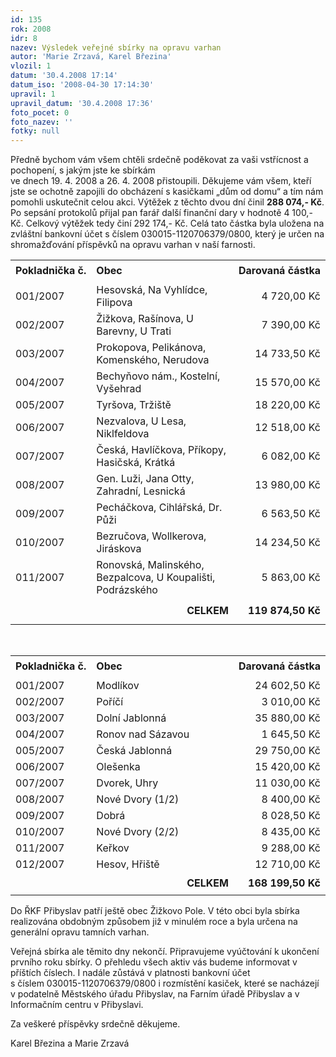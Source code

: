 ```yaml
---
id: 135
rok: 2008
idr: 8
nazev: Výsledek veřejné sbírky na opravu varhan
autor: 'Marie Zrzavá, Karel Březina'
vlozil: 1
datum: '30.4.2008 17:14'
datum_iso: '2008-04-30 17:14:30'
upravil: 1
upravil_datum: '30.4.2008 17:36'
foto_pocet: 0
foto_nazev: ''
fotky: null
---
```

<!-- Generated by XStandard version 2.0.0.0 on 2008-04-30T17:36:28 -->

<p>Předně bychom vám všem chtěli srdečně poděkovat za vaši vstřícnost a pochopení, s jakým jste ke sbírkám <br />ve dnech 19. 4. 2008 a 26. 4. 2008 přistoupili. Děkujeme vám všem, kteří jste se ochotně zapojili do obcházení s kasičkami „dům od domu“ a tím nám pomohli uskutečnit celou akci. Výtěžek z těchto dvou dní činil <strong>288 074,- Kč</strong>. Po sepsání protokolů přijal pan farář další finanční dary v hodnotě 4 100,- Kč. Celkový výtěžek tedy činí 292 174,- Kč. Celá tato částka byla uložena na zvláštní bankovní účet s číslem 030015-1120706379/0800, který je určen na shromažďování příspěvků na opravu varhan v naší farnosti.</p>
<table border="0" cellpadding="0" cellspacing="0" id="sb1" style="border-collapse: collapse;" width="550">
	<colgroup>
		<col />
		<col style="width: 329pt;" />
		<col />
	</colgroup>
	<tbody>
		<tr height="35" style="height: 26.25pt;">
			<td class="xl69" height="35" style="height: 26.25pt;"><strong>Pokladnička č.</strong></td>
			<td class="xl69" style="border-left: medium none;"><strong>Obec</strong></td>
			<td class="xl70" style="border-left: medium none;"><strong>Darovaná částka</strong></td>
		</tr>
		<tr height="25" style="height: 18.75pt;">
			<td class="xl72" height="25" style="border-top: medium none; height: 18.75pt;">001/2007</td>
			<td class="xl73" style="border-top: medium none; border-left: medium none;">Hesovská, Na Vyhlídce, Filipova</td>
			<td align="right" class="xl74" style="border-top: medium none; border-left: medium none;">4 720,00 Kč</td>
		</tr>
		<tr height="25" style="height: 18.75pt;">
			<td class="xl72" height="25" style="border-top: medium none; height: 18.75pt;">002/2007</td>
			<td class="xl73" style="border-top: medium none; border-left: medium none;">Žižkova, Rašínova, U Barevny, U Trati</td>
			<td align="right" class="xl74" style="border-top: medium none; border-left: medium none;">7 390,00 Kč</td>
		</tr>
		<tr height="25" style="height: 18.75pt;">
			<td class="xl72" height="25" style="border-top: medium none; height: 18.75pt;">003/2007</td>
			<td class="xl73" style="border-top: medium none; border-left: medium none;">Prokopova, Pelikánova, Komenského, Nerudova</td>
			<td align="right" class="xl74" style="border-top: medium none; border-left: medium none;">14 733,50 Kč</td>
		</tr>
		<tr height="25" style="height: 18.75pt;">
			<td class="xl72" height="25" style="border-top: medium none; height: 18.75pt;">004/2007</td>
			<td class="xl73" style="border-top: medium none; border-left: medium none;">Bechyňovo nám., Kostelní, Vyšehrad</td>
			<td align="right" class="xl74" style="border-top: medium none; border-left: medium none;">15 570,00 Kč</td>
		</tr>
		<tr height="25" style="height: 18.75pt;">
			<td class="xl72" height="25" style="border-top: medium none; height: 18.75pt;">005/2007</td>
			<td class="xl73" style="border-top: medium none; border-left: medium none;">Tyršova, Tržiště</td>
			<td align="right" class="xl74" style="border-top: medium none; border-left: medium none;">18 220,00 Kč</td>
		</tr>
		<tr height="25" style="height: 18.75pt;">
			<td class="xl72" height="25" style="border-top: medium none; height: 18.75pt;">006/2007</td>
			<td class="xl73" style="border-top: medium none; border-left: medium none;">Nezvalova, U Lesa, Niklfeldova</td>
			<td align="right" class="xl74" style="border-top: medium none; border-left: medium none;">12 518,00 Kč</td>
		</tr>
		<tr height="25" style="height: 18.75pt;">
			<td class="xl72" height="25" style="border-top: medium none; height: 18.75pt;">007/2007</td>
			<td class="xl73" style="border-top: medium none; border-left: medium none;">Česká, Havlíčkova, Příkopy, Hasičská, Krátká</td>
			<td align="right" class="xl74" style="border-top: medium none; border-left: medium none;">6 082,00 Kč</td>
		</tr>
		<tr height="25" style="height: 18.75pt;">
			<td class="xl72" height="25" style="border-top: medium none; height: 18.75pt;">008/2007</td>
			<td class="xl73" style="border-top: medium none; border-left: medium none;">Gen. Luži, Jana Otty, Zahradní, Lesnická</td>
			<td align="right" class="xl74" style="border-top: medium none; border-left: medium none;">13 980,00 Kč</td>
		</tr>
		<tr height="25" style="height: 18.75pt;">
			<td class="xl72" height="25" style="border-top: medium none; height: 18.75pt;">009/2007</td>
			<td class="xl73" style="border-top: medium none; border-left: medium none;">Pecháčkova, Cihlářská, Dr. Půži</td>
			<td align="right" class="xl74" style="border-top: medium none; border-left: medium none;">6 563,50 Kč</td>
		</tr>
		<tr height="25" style="height: 18.75pt;">
			<td class="xl72" height="25" style="border-top: medium none; height: 18.75pt;">010/2007</td>
			<td class="xl73" style="border-top: medium none; border-left: medium none;">Bezručova, Wollkerova, Jiráskova</td>
			<td align="right" class="xl74" style="border-top: medium none; border-left: medium none;">14 234,50 Kč</td>
		</tr>
		<tr height="25" style="height: 18.75pt;">
			<td class="xl76" height="25" style="border-top: medium none; height: 18.75pt;">011/2007</td>
			<td class="xl77" style="border-top: medium none; border-left: medium none;">Ronovská, Malinského, Bezpalcova, U Koupališti, Podrázského</td>
			<td align="right" class="xl78" style="border-top: medium none; border-left: medium none;">5 863,00 Kč</td>
		</tr>
		<tr height="42" style="height: 31.5pt;">
			<td class="xl79" height="42" style="height: 31.5pt;"> </td>
			<td align="right" class="xl80"><strong>CELKEM</strong></td>
			<td align="right" class="xl81"><strong>119 874,50 Kč</strong></td>
		</tr>
	</tbody>
</table>
<p><br /></p>
<table border="0" cellpadding="0" cellspacing="0" id="sb2" style="border-collapse: collapse;" width="550">
	<colgroup>
		<col />
		<col style="width: 329pt;" />
		<col />
	</colgroup>
	<tbody>
		<tr height="35" style="height: 26.25pt;">
			<td class="xl69" height="35" style="height: 26.25pt;"><strong>Pokladnička č.</strong></td>
			<td class="xl69" style="border-left: medium none;"><strong>Obec</strong></td>
			<td class="xl70" style="border-left: medium none;"><strong>Darovaná částka</strong></td>
		</tr>
		<tr height="25" style="height: 18.75pt;">
			<td class="xl71" height="25" style="border-top: medium none; height: 18.75pt;">001/2007</td>
			<td class="xl72" style="border-top: medium none; border-left: medium none;">Modlíkov</td>
			<td align="right" class="xl80" style="border-top: medium none; border-left: medium none;">24 602,50 Kč</td>
		</tr>
		<tr height="25" style="height: 18.75pt;">
			<td class="xl71" height="25" style="border-top: medium none; height: 18.75pt;">002/2007</td>
			<td class="xl72" style="border-top: medium none; border-left: medium none;">Poříčí</td>
			<td align="right" class="xl81" style="border-top: medium none; border-left: medium none;">3 010,00 Kč</td>
		</tr>
		<tr height="25" style="height: 18.75pt;">
			<td class="xl71" height="25" style="border-top: medium none; height: 18.75pt;">003/2007</td>
			<td class="xl72" style="border-top: medium none; border-left: medium none;">Dolní Jablonná</td>
			<td align="right" class="xl81" style="border-top: medium none; border-left: medium none;">35 880,00 Kč</td>
		</tr>
		<tr height="25" style="height: 18.75pt;">
			<td class="xl71" height="25" style="border-top: medium none; height: 18.75pt;">004/2007</td>
			<td class="xl72" style="border-top: medium none; border-left: medium none;">Ronov nad Sázavou</td>
			<td align="right" class="xl82" style="border-top: medium none; border-left: medium none;">1 645,50 Kč</td>
		</tr>
		<tr height="25" style="height: 18.75pt;">
			<td class="xl71" height="25" style="border-top: medium none; height: 18.75pt;">005/2007</td>
			<td class="xl72" style="border-top: medium none; border-left: medium none;">Česká Jablonná</td>
			<td align="right" class="xl81" style="border-top: medium none; border-left: medium none;">29 750,00 Kč</td>
		</tr>
		<tr height="25" style="height: 18.75pt;">
			<td class="xl71" height="25" style="border-top: medium none; height: 18.75pt;">006/2007</td>
			<td class="xl72" style="border-top: medium none; border-left: medium none;">Olešenka</td>
			<td align="right" class="xl81" style="border-top: medium none; border-left: medium none;">15 420,00 Kč</td>
		</tr>
		<tr height="25" style="height: 18.75pt;">
			<td class="xl71" height="25" style="border-top: medium none; height: 18.75pt;">007/2007</td>
			<td class="xl72" style="border-top: medium none; border-left: medium none;">Dvorek, Uhry</td>
			<td align="right" class="xl82" style="border-top: medium none; border-left: medium none;">11 030,00 Kč</td>
		</tr>
		<tr height="25" style="height: 18.75pt;">
			<td class="xl71" height="25" style="border-top: medium none; height: 18.75pt;">008/2007</td>
			<td class="xl72" style="border-top: medium none; border-left: medium none;">Nové Dvory (1/2)</td>
			<td align="right" class="xl81" style="border-top: medium none; border-left: medium none;">8 400,00 Kč</td>
		</tr>
		<tr height="25" style="height: 18.75pt;">
			<td class="xl71" height="25" style="border-top: medium none; height: 18.75pt;">009/2007</td>
			<td class="xl72" style="border-top: medium none; border-left: medium none;">Dobrá</td>
			<td align="right" class="xl81" style="border-top: medium none; border-left: medium none;">8 028,50 Kč</td>
		</tr>
		<tr height="25" style="height: 18.75pt;">
			<td class="xl71" height="25" style="border-top: medium none; height: 18.75pt;">010/2007</td>
			<td class="xl72" style="border-top: medium none; border-left: medium none;">Nové Dvory (2/2)</td>
			<td align="right" class="xl82" style="border-top: medium none; border-left: medium none;">8 435,00 Kč</td>
		</tr>
		<tr height="25" style="height: 18.75pt;">
			<td class="xl71" height="25" style="border-top: medium none; height: 18.75pt;">011/2007</td>
			<td class="xl72" style="border-top: medium none; border-left: medium none;">Keřkov</td>
			<td align="right" class="xl81" style="border-top: medium none; border-left: medium none;">9 288,00 Kč</td>
		</tr>
		<tr height="25" style="height: 18.75pt;">
			<td class="xl74" height="25" style="border-top: medium none; height: 18.75pt;">012/2007</td>
			<td class="xl75" style="border-top: medium none; border-left: medium none;">Hesov, Hřiště</td>
			<td align="right" class="xl83" style="border-top: medium none; border-left: medium none;">12 710,00 Kč</td>
		</tr>
		<tr height="36" style="height: 27pt;">
			<td class="xl76" height="36" style="height: 27pt;"> </td>
			<td align="right" class="xl77"><strong>CELKEM</strong></td>
			<td align="right" class="xl84"><strong>168 199,50 Kč</strong></td>
		</tr>
	</tbody>
</table>
<p>Do ŘKF Přibyslav patří ještě obec Žižkovo Pole. V této obci byla sbírka realizována obdobným způsobem již v minulém roce a byla určena na generální opravu tamních varhan.</p>
<p>Veřejná sbírka ale těmito dny nekončí. Připravujeme vyúčtování k ukončení prvního roku sbírky. O přehledu všech aktiv vás budeme informovat v příštích číslech. I nadále zůstává v platnosti bankovní účet <br />s číslem 030015-1120706379/0800 i rozmístění kasiček, které se nacházejí v podatelně Městského úřadu Přibyslav, na Farním úřadě Přibyslav a v Informačním centru v Přibyslavi.</p>
<p>Za veškeré příspěvky srdečně děkujeme.</p>
<p>Karel Březina a Marie Zrzavá<br /></p>
<script type="text/javascript"><![CDATA[
function stripeTable(t) {
   var i, odd = true;
   for (i=0; i<t.rows.length; i++) {
      t.rows[i].className += odd ? ' tr1' : ' tr2';
      //alert(t.rows[i].cells[0].rowSpan);
      var rows = t.rows[i].cells[0].rowSpan;
      if(rows>1)
      {
      	for(j=1; j<rows; j++)
      	{
      		i++;
      		t.rows[i].className += odd ? ' tr1' : ' tr2';
      	}
      	//i += t.rows[i].cells[0].rowSpan - 1;
      	//alert("rs:" + t.rows[i].cells[0].rowSpan + " i:" + i);
      }
      odd = !odd;
   }
}
var t1 = document.getElementById("sb1");
stripeTable(t1);
var t2 = document.getElementById("sb2");
stripeTable(t2);

]]></script>

